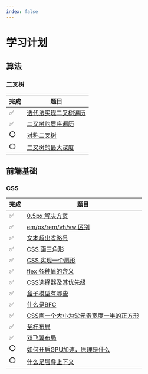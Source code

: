 ```yaml
---
index: false
---
```


# 学习计划
## 算法
### 二叉树
|完成|题目|
|---|---|
|✅|[迭代法实现二叉树遍历](/algorithm/二叉树/二叉树遍历迭代法.html)|
|✅|[二叉树的层序遍历](/algorithm/二叉树/二叉树的层序遍历.html)|
|⭕️|[对称二叉树](/algorithm/二叉树/对称二叉树.html)|
|⭕️|[二叉树的最大深度](/algorithm/二叉树/二叉树的最大深度.html)|

## 前端基础

### CSS

|完成|题目|
|---|---|
|✅|[0.5px 解决方案](/frontend-basic/css/1.0.5px%20解决方案.html)|
|✅|[em/px/rem/vh/vw 区别](/frontend-basic/css/2.empxremvhvw区别.html)|
|✅|[文本超出省略号](/frontend-basic/css/3.文本超出省略号.html)|
|✅|[CSS 画三角形](/frontend-basic/css/4.CSS画三角形.html)|
|✅|[CSS 实现一个扇形](/frontend-basic/css/6.CSS实现一个扇形.html)|
|✅|[flex 各种值的含义](/frontend-basic/css/7.flex各种值的含义.html)|
|✅|[CSS选择器及其优先级](/frontend-basic/css/8.CSS选择器及其优先级.html)|
|✅|[盒子模型有哪些](/frontend-basic/css/9.盒子模型有哪些.html)|
|✅|[什么是BFC](/frontend-basic/css/10.什么是BFC.html)|
|✅|[CSS画一个大小为父元素宽度一半的正方形](/frontend-basic/css/11.CSS画一个大小为父元素宽度一半的正方形.html)|
|✅|[圣杯布局](/frontend-basic/css/12.圣杯布局.html)|
|✅|[双飞翼布局](/frontend-basic/css/13.双飞翼布局.html)|
|⭕️|[如何开启GPU加速，原理是什么](/frontend-basic/css/15.如何开启GPU加速，原理是什么.html)|
|⭕️|[什么是层叠上下文](/frontend-basic/css/16.什么是层叠上下文.html)|
